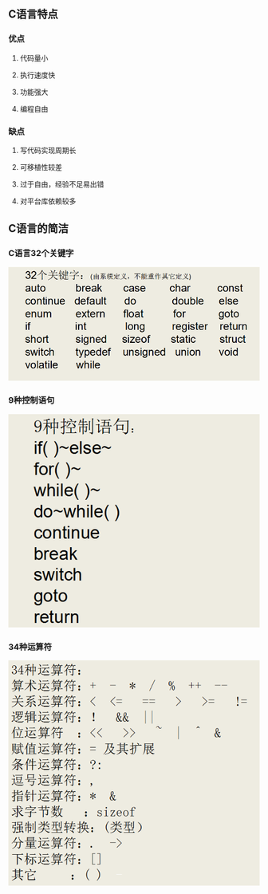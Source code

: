 ## C语言特点

### 优点

1. 代码量小

2. 执行速度快

3. 功能强大

4. 编程自由

 

### 缺点

1. 写代码实现周期长

2. 可移植性较差

3. 过于自由，经验不足易出错

4. 对平台库依赖较多



## C语言的简洁

### C语言32个关键字

![2016-05-31_173134](C语言基础.assets/clip_image001.png)

 ### 9种控制语句

![2016-05-31_173306](C语言基础.assets/clip_image002.png)

 ### 34种运算符

![2016-05-31_173424](C语言基础.assets/clip_image003.png)